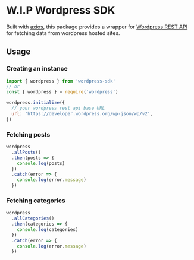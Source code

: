 # W.I.P Wordpress SDK

Built with [axios](https://www.npmjs.com/package/axios), this package provides a wrapper for [Wordpress REST API](https://developer.wordpress.org/rest-api/) for fetching data from wordpress hosted sites.

## Usage

### Creating an instance

```js
import { wordpress } from 'wordpress-sdk'
// or
const { wordpress } = require('wordpress')

wordpress.initialize({
  // your wordpress rest api base URL
  url: 'https://developer.wordpress.org/wp-json/wp/v2',
})
```

### Fetching posts

```js
wordpress
  .allPosts()
  .then(posts => {
    console.log(posts)
  })
  .catch(error => {
    console.log(error.message)
  })
```

### Fetching categories

```js
wordpress
  .allCategories()
  .then(categories => {
    console.log(categories)
  })
  .catch(error => {
    console.log(error.message)
  })
```
